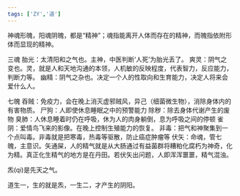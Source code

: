 ```yaml
---
tags: ['ZY','道']
---
```


神魂形魄，阳魂阴魄，都是“精神”；魂指能离开人体而存在的精神，而魄指依附形体而显现的精神。



三魂 
	胎光：太清阳和之气也。主神，中医判断‘人死’为胎光丢了。
	爽灵：阴气之变也。灵，就是人和天地沟通的本领，人机敏的反映程度，代表智力，反应能力，判断力等。
	幽精：阴气之杂也。决定一个人的性取向和生育能力，决定人将来会爱什么人。

七魄
	吞贼：免疫力，会在晚上消灭虚邪贼风，异己（细菌微生物），消除身体内的有害物质。
	尸狗：人即使休息睡眠之中的预警能力 
	除秽：除去身体代谢产生的废物
	臭肺：人休息睡着时仍在呼吸，休为人的肉身躺倒，息为呼吸之间的停顿 
	雀阴：爱情鸟飞来的影像。在晚上控制生殖能力的恢复。
	非毒：把气和神聚集到一个点叫毒。非毒就是把寒毒，热毒等驱散，防止癌症肿瘤等
	伏矢：命魂，管七魄，主意识。矢通屎，人的精气就是从大肠通过有益菌群将糟粕化腐朽为神奇，化为精。真正化生精气的地方是在丹田。若伏矢出问题，人即浑浑噩噩，精气混浊。


炁(qi)是先天之气。

道生一，生的就是炁，一生二，才产生的阴阳。











































